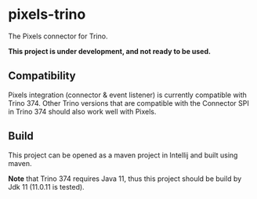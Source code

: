 # pixels-trino
The Pixels connector for Trino.

**This project is under development, and not ready to be used.**

## Compatibility
Pixels integration (connector & event listener) is currently compatible with Trino 374. 
Other Trino versions that are compatible
with the Connector SPI in Trino 374 should also work well with Pixels.

## Build
This project can be opened as a maven project in Intellij and built using maven.

**Note** that Trino 374 requires Java 11, thus this project should be build by Jdk 11 (11.0.11 is tested).
